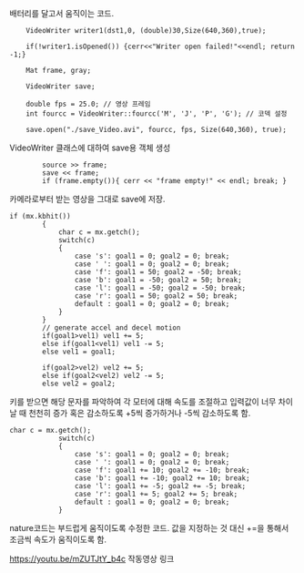 배터리를 달고서 움직이는 코드.


```
    VideoWriter writer1(dst1,0, (double)30,Size(640,360),true);
    
    if(!writer1.isOpened()) {cerr<<"Writer open failed!"<<endl; return -1;}
    
    Mat frame, gray;

    VideoWriter save;
    
    double fps = 25.0; // 영상 프레임
	int fourcc = VideoWriter::fourcc('M', 'J', 'P', 'G'); // 코덱 설정

    save.open("./save_Video.avi", fourcc, fps, Size(640,360), true);
```

VideoWriter 클래스에 대하여 save용 객체 생성

```
        source >> frame;
        save << frame;
        if (frame.empty()){ cerr << "frame empty!" << endl; break; }
```

카메라로부터 받는 영상을 그대로 save에 저장.

```
if (mx.kbhit())
        {
            char c = mx.getch();
            switch(c)
            {
                case 's': goal1 = 0; goal2 = 0; break;
                case ' ': goal1 = 0; goal2 = 0; break;
                case 'f': goal1 = 50; goal2 = -50; break;
                case 'b': goal1 = -50; goal2 = 50; break;
                case 'l': goal1 = -50; goal2 = -50; break;
                case 'r': goal1 = 50; goal2 = 50; break;
                default : goal1 = 0; goal2 = 0; break;
            }
        }
        // generate accel and decel motion
        if(goal1>vel1) vel1 += 5;
        else if(goal1<vel1) vel1 -= 5;
        else vel1 = goal1;
        
        if(goal2>vel2) vel2 += 5;
        else if(goal2<vel2) vel2 -= 5;
        else vel2 = goal2;
```
키를 받으면 해당 문자를 파악하여 각 모터에 대해 속도를 조절하고 입력값이 너무 차이날 때 천천히 증가 혹은 감소하도록 +5씩 증가하거나 -5씩 감소하도록 함.


```
char c = mx.getch();
            switch(c)
            {
                case 's': goal1 = 0; goal2 = 0; break;
                case ' ': goal1 = 0; goal2 = 0; break;
                case 'f': goal1 += 10; goal2 += -10; break;
                case 'b': goal1 += -10; goal2 += 10; break;
                case 'l': goal1 += -5; goal2 += -5; break;
                case 'r': goal1 += 5; goal2 += 5; break;
                default : goal1 = 0; goal2 = 0; break;
            }
```
nature코드는 부드럽게 움직이도록 수정한 코드.
값을 지정하는 것 대신 +=을 통해서 조금씩 속도가 움직이도록 함.

https://youtu.be/mZUTJtY_b4c
작동영상 링크


